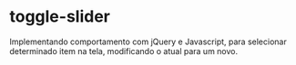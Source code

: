 # toggle-slider
 Implementando comportamento com jQuery e Javascript, para selecionar determinado item na tela, modificando o atual para um novo.
